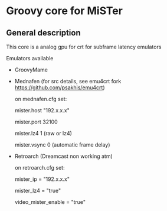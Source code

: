 # Groovy core for MiSTer

## General description
This core is a analog gpu for crt for subframe latency emulators

Emulators available

* GroovyMame

  
* Mednafen (for src details, see emu4crt fork https://github.com/psakhis/emu4crt)
  
  on mednafen.cfg set:
  
   mister.host "192.x.x.x"
  
   mister.port 32100
  
   mister.lz4 1 (raw or lz4)
  
   mister.vsync 0 (automatic frame delay)
  
  
* Retroarch (Dreamcast non working atm)
  
  on retroarch.cfg set:
  
   mister_ip = "192.x.x.x"
  
   mister_lz4 = "true"
  
   video_mister_enable = "true"
  






